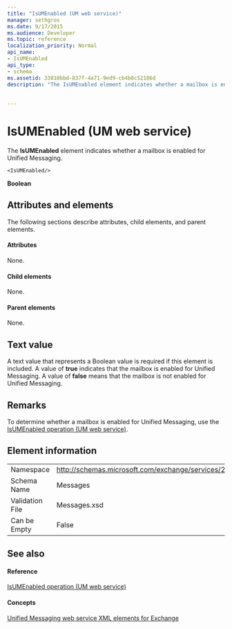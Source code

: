 ```yaml
---
title: "IsUMEnabled (UM web service)"
manager: sethgros
ms.date: 9/17/2015
ms.audience: Developer
ms.topic: reference
localization_priority: Normal
api_name:
- IsUMEnabled
api_type:
- schema
ms.assetid: 33810bbd-837f-4a71-9ed9-cb4b8c52186d
description: "The IsUMEnabled element indicates whether a mailbox is enabled for Unified Messaging."
 
 
---
```


# IsUMEnabled (UM web service)

The **IsUMEnabled** element indicates whether a mailbox is enabled for Unified Messaging. 
  
```
<IsUMEnabled/>
```

 **Boolean**
## Attributes and elements

The following sections describe attributes, child elements, and parent elements.
  
#### Attributes

None.
  
#### Child elements

None.
  
#### Parent elements

None.
  
## Text value

A text value that represents a Boolean value is required if this element is included. A value of **true** indicates that the mailbox is enabled for Unified Messaging. A value of **false** means that the mailbox is not enabled for Unified Messaging. 
  
## Remarks

To determine whether a mailbox is enabled for Unified Messaging, use the [IsUMEnabled operation (UM web service)](isumenabled-operation-um-web-service.md).
  
## Element information

|||
|:-----|:-----|
|Namespace  <br/> |http://schemas.microsoft.com/exchange/services/2006/messages  <br/> |
|Schema Name  <br/> |Messages  <br/> |
|Validation File  <br/> |Messages.xsd  <br/> |
|Can be Empty  <br/> |False  <br/> |
   
## See also

#### Reference

[IsUMEnabled operation (UM web service)](isumenabled-operation-um-web-service.md)
#### Concepts

[Unified Messaging web service XML elements for Exchange](unified-messaging-web-service-xml-elements-for-exchange.md)

